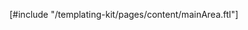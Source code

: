 <!-- Incluya un script de plantilla de FreeMarker en otro script de plantilla de FreeMarker -->
[#include "/templating-kit/pages/content/mainArea.ftl"]